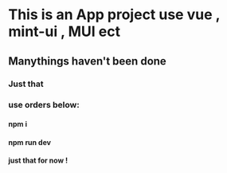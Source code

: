 # This is an App project use vue , mint-ui , MUI ect
##  Manythings haven't been done

### Just that 

### use orders below:

#### npm i

#### npm run dev

#### just that for now !